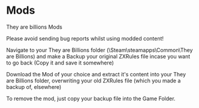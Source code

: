 # Mods
They are billions Mods

Please avoid sending bug reports whilst using modded content!

Navigate to your They are Billions folder (\Steam\steamapps\Common\They are Billions\) and make a Backup your original ZXRules file incase you want to go back (Copy it and save it somewhere)

Download the Mod of your choice and extract it's content into your They are Billions folder, overwriting your old ZXRules file (which you made a backup of, elsewhere)

To remove the mod, just copy your backup file into the Game Folder.


